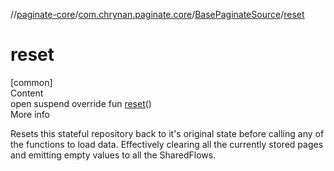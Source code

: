 //[paginate-core](../../index.md)/[com.chrynan.paginate.core](../index.md)/[BasePaginateSource](index.md)/[reset](reset.md)



# reset  
[common]  
Content  
open suspend override fun [reset](reset.md)()  
More info  


Resets this stateful repository back to it's original state before calling any of the functions to load data. Effectively clearing all the currently stored pages and emitting empty values to all the SharedFlows.

  



